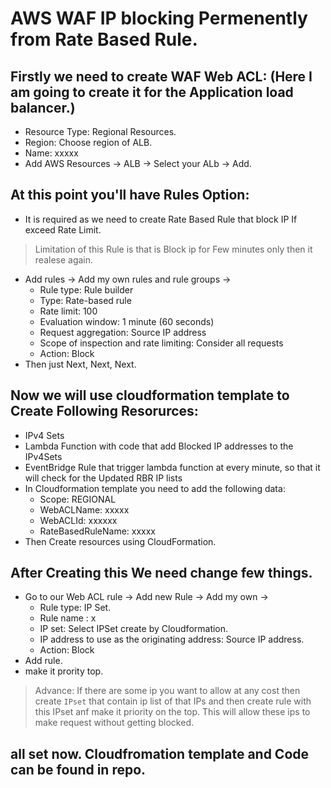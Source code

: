 # AWS WAF IP blocking Permenently from Rate Based Rule.
## Firstly we need to create WAF Web ACL: (Here I am going to create it for the Application load balancer.)
- Resource Type: Regional Resources.
- Region: Choose region of ALB.
- Name: xxxxx
- Add AWS Resources -> ALB -> Select your ALb -> Add.
## At this point you'll have Rules Option:
- It is required as we need to create Rate Based Rule that block IP If exceed Rate Limit.
 > Limitation of this Rule is that is Block ip for Few minutes only then it realese again.
- Add rules -> Add my own rules and rule groups ->
  - Rule type: Rule builder
  - Type: Rate-based rule
  - Rate limit: 100
  - Evaluation window: 1 minute (60 seconds)
  - Request aggregation: Source IP address
  - Scope of inspection and rate limiting: Consider all requests
  - Action: Block
- Then just Next, Next, Next.
## Now we will use cloudformation template to Create Following Resorurces:
- IPv4 Sets
- Lambda Function with code that add Blocked IP addresses to the IPv4Sets
- EventBridge Rule that trigger lambda function at every minute, so that it will check for the Updated RBR IP lists
- In Cloudformation template you need to add the following data:
  - Scope: REGIONAL
  - WebACLName: xxxxx
  - WebACLId: xxxxxx
  - RateBasedRuleName: xxxxx
- Then Create resources using CloudFormation.
## After Creating this We need change few things.
- Go to our Web ACL rule -> Add new Rule -> Add my own ->
  - Rule type: IP Set.
  - Rule name : x
  - IP set: Select IPSet create by Cloudformation.
  - IP address to use as the originating address: Source IP address.
  - Action: Block
- Add rule.
- make it prority top.
> Advance: If there are some ip you want to allow at any cost then create `IPset` that contain ip list of that IPs and then create rule with this IPset anf make it priority on the top. This will allow these ips to make request without getting blocked.
## all set now. Cloudfromation template and Code can be found in repo.
